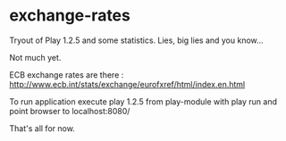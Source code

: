 exchange-rates
==============

Tryout of Play 1.2.5 and some statistics. Lies, big lies and you know...

Not much yet.

ECB exchange rates are there : http://www.ecb.int/stats/exchange/eurofxref/html/index.en.html

To run application execute play 1.2.5 from play-module with play run and point browser to localhost:8080/

That's all for now.